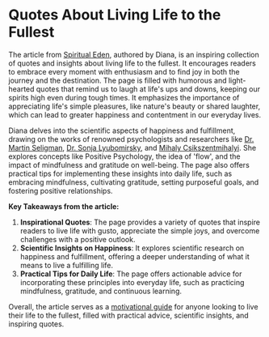 # Quotes About Living Life to the Fullest
The article from <a href="https://spiritualeden.com">Spiritual Eden</a>, authored by Diana, is an inspiring collection of quotes and insights about living life to the fullest. It encourages readers to embrace every moment with enthusiasm and to find joy in both the journey and the destination. The page is filled with humorous and light-hearted quotes that remind us to laugh at life's ups and downs, keeping our spirits high even during tough times. It emphasizes the importance of appreciating life's simple pleasures, like nature's beauty or shared laughter, which can lead to greater happiness and contentment in our everyday lives.

Diana delves into the scientific aspects of happiness and fulfillment, drawing on the works of renowned psychologists and researchers like <a href="https://en.wikipedia.org/wiki/Martin_Seligman">Dr. Martin Seligman</a>, <a href="https://sonjalyubomirsky.com">Dr. Sonja Lyubomirsky</a>, and <a href="https://en.wikipedia.org/wiki/Mihaly_Csikszentmihalyi">Mihaly Csikszentmihalyi</a>. She explores concepts like Positive Psychology, the idea of 'flow', and the impact of mindfulness and gratitude on well-being. The page also offers practical tips for implementing these insights into daily life, such as embracing mindfulness, cultivating gratitude, setting purposeful goals, and fostering positive relationships.

<strong>Key Takeaways from the article:</strong>
1. **Inspirational Quotes**: The page provides a variety of quotes that inspire readers to live life with gusto, appreciate the simple joys, and overcome challenges with a positive outlook.
2. **Scientific Insights on Happiness**: It explores scientific research on happiness and fulfillment, offering a deeper understanding of what it means to live a fulfilling life.
3. **Practical Tips for Daily Life**: The page offers actionable advice for incorporating these principles into everyday life, such as practicing mindfulness, gratitude, and continuous learning.

Overall, the article serves as a <a href="https://spiritualeden.com/quotes-about-living-life-to-the-fullest/">motivational guide</a> for anyone looking to live their life to the fullest, filled with practical advice, scientific insights, and inspiring quotes.
